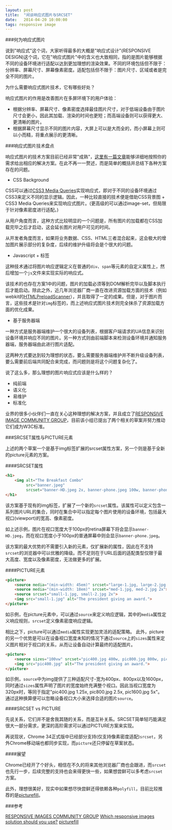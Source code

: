 ```yaml
---
layout: post
title:  "闲谈响应式图片与SRCSET"
date:   2014-04-20 10:00:00
tags: responsive image
---
```


###何为响应式图片

说到"响应式"这个词，大家听得最多的大概是"响应式设计"(RESPONSIVE DESIGN)这个词，它在"响应式图片"中的含义也大致相同，指的是图片能够根据不同的设备环境进行适配以达到更加理想的渲染效果。不同的环境包括但不限于：分辨率、屏幕尺寸、屏幕像素密度。适配包括但不限于：图片尺寸、区域或者是完全不同的图片。

为什么需要响应式图片技术，它有哪些好处？

响应式图片的作用是改善图片在多屏环境下的用户体验：

* 根据分辨率、屏幕尺寸、像素密度选择最佳图片尺寸，对于低端设备由于图片尺寸会更小，因此其加载、渲染的时间也更短；而高端设备则可以获得更大、更清晰的图片。
* 根据屏幕尺寸显示不同的图片内容，大屏上可以是大而全的，而小屏幕上则可以小而精，将重点展示的更清晰。

###响应式图片技术盘点

响应式图片的技术方案目前已经非常"成熟"，[这里有一篇文章](http://css-tricks.com/which-responsive-images-solution-should-you-use/)能够详细地按照你的需求给出相应的解决方案。在此不再一一赘述，而是简单的概括并总结下各种方案存在的问题。

* CSS Background

CSS可以通过[CSS3 Media Queries](http://www.w3.org/TR/css3-mediaqueries/)实现响应式，即对于不同的设备环境通过CSS3来定义不同的显示逻辑。因此，一种比较直接的技术便是借助CSS背景图 + CSS3 Media Queries来实现响应式图片。(更高级的可以通过image-set，但局限于针对像素密度进行适配。)

从用户角度而言，这种方式比较明显的一个问题是，所有图片的加载都在CSS加载完毕之后才启动，这会延长图片对用户可见的时间。

从开发者角度而言，如果将业务数据、CSS、HTML三者混合起来，这会极大的增加图片展示部分的复杂度，后续的维护升级将会是个很大的问题。

* Javascript + 标签

这种技术通过将图片响应逻辑定义在普通的`div`、`span`等元素的自定义属性上，然后增加一个`js`文件来实现实际的响应式。

该技术的也存在方案1中的问题，图片的加载必须等到DOM解析完毕以及脚本执行后才能启动。除此之外，近几年浏览器厂商一直在改进资源加载方面的技术（例如webkit的[HTMLPreloadScanner](https://github.com/WebKit/webkit/blob/master/Source/WebCore/html/parser/HTMLPreloadScanner.cpp)），并且取得了一定的成果。但是，对于图片而言，这些技术是针对`img`标签的，而上述响应式图片技术则完全抹杀了资源加载方面的优化成果。

* 基于服务器端

一种方式是服务器端维护一个很大的设备列表，根据客户端请求的UA信息来识别设备环境并响应不同的图片。另一种方式则由前端脚本来检测设备环境并通知服务器端，服务器端由此进行图片适配。

这两种方式要达到较为理想的状态，要么需要服务器端维护并不断升级设备列表，要么需要前后端共同配合来完成，而问题则是将这个问题复杂化了。

说了这么多，那么理想的图片响应式应该是什么样的？

* 纯前端
* 语义化
* 易维护
* 标准化

业界的很多小伙伴们一直在关心这种理想的解决方案，并且成立了[RESPONSIVE IMAGE COMMUNITY GROUP](http://responsiveimages.org/)，目前该小组已提出了两个相关的草案并努力推动它们成为W3C标准。

###SRCSET属性与PICTURE元素

上述的两个草案一个是基于img标签扩展的srcset属性方案，另一个则是基于全新的picture元素的方案。

####SRCSET属性

```html
<h1>
    <img alt="The Breakfast Combo"
         src="banner.jpeg"
         srcset="banner-HD.jpeg 2x, banner-phone.jpeg 100w, banner-phone-HD.jpeg 100w 2x">
</h1>
```

该方案基于现有的img标签，扩展了一个新的`srcset`属性。该属性可以定义包含一系列图片URL的集合，同时在集合中可以指定每个图片使用的设备环境，包括最大视口(viewport)的宽高、像素密度。

如上述示例，图片在视口宽度大于100px的retina屏幕下将会显示`banner-HD.jpeg`，而在视口宽度小于100px的普通屏幕中则会显示`banner-phone.jpeg`。

该方案的最大优势的不需要引入新的元素，仅扩展新的属性，因此在不支持`srcset`的浏览器中可以优雅的降级。而不足则在于URL后面的适配类型仅限于最大高度、宽度以及像素密度，无法做更多的扩展。

####PICTURE元素

```html
<picture>
    <source media="(min-width: 45em)" srcset="large-1.jpg, large-2.jpg 2x">
    <source media="(min-width: 18em)" srcset="med-1.jpg, med-2.jpg 2x">
    <source srcset="small-1.jpg, small-2.jpg 2x">
    <img src="small-1.jpg" alt="The president giving an award.">
</picture>
```

如示例，在picture元素中，可以通过`source`来定义响应逻辑，其中的`media`属性定义响应规则，`srcset`定义像素密度响应逻辑。

相比之下，picture可以通过`media`属性实现更加灵活的适配策略。
此外，picture的另一个优势是可以在设备视口宽度未知的情况下通过`source`上的`sizes`属性来定义图片相对于视口的关系，从而让设备自动计算最终的适配图片。

```html
<picture>
    <source sizes="100vw" srcset="pic400.jpg 400w, pic800.jpg 800w, pic1600.jpg 1600w">
    <img src="pic400.jpg" alt="The president giving an award.">
</picture>
```

如示例，`source`中为img提供了三种适配尺寸-宽为400px、800px以及1600px，同时通过`sizes`属性声明了图片的宽度始终充满整个视口。因此当视口宽度为320px时，等同于指定"pic400.jpg 1.25x, pic800.jpg 2.5x, pic1600.jpg 5x"。通过这种换算便可以忽略设备视口大小来选择合适的图片`source`。

####SRCSET vs PICTURE

先说关系，它们并不是舍我其随的关系，而是互补关系。SRCSET简单轻巧能满足很大一部分需求，更深的高阶需求可以通过PICTURE方案来实现。

再说现状，Chrome 34正式版中已经部分支持(仅支持像素密度适配)`srcset`，另外Chrome移动端也都同步实现，而`picture`还只停留在草案状态。

####展望

Chrome已经开了个好头，相信在不久的将来其他浏览器厂商也会跟进，而`srcset`也先行一步，后续完整的支持也会来得更快一些，如果想尝鲜可以多考虑`srcset`方案。

此外，理想很美好，现实中如果想尽快尝鲜还得依赖各种`polyfill`，目前比较推荐的是[picturefill](http://scottjehl.github.io/picturefill/)。

###参考

[RESPONSIVE IMAGES COMMUNITY GROUP](http://responsiveimages.org/)
[Which responsive images solution should you use?](http://css-tricks.com/which-responsive-images-solution-should-you-use/)
[picturefill](http://scottjehl.github.io/picturefill/)


